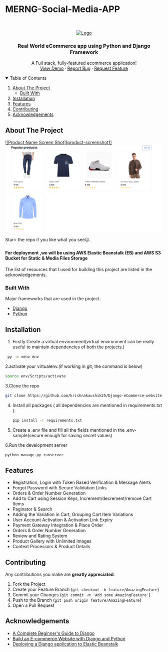 # MERNG-Social-Media-APP


<!-- PROJECT LOGO -->
<br />
<p align="center">
  <a href="https://github.com/krishnakaushik25/Django-eCommerce-website">
    <img src="images/logo.png" alt="Logo" width="80" height="80">
  </a>

  <h3 align="center">Real World eCommerce app using Python and Django Framework</h3>

  <p align="center">
    A Full stack, fully-featured ecommerce application!
    <br />
    <a href="http://simplekart-env.eba-eweha2je.eu-west-2.elasticbeanstalk.com/">View Demo</a>
    ·
    <a href="https://github.com/krishnakaushik25/Django-eCommerce-website/issues">Report Bug</a>
    ·
    <a href="https://github.com/krishnakaushik25/Django-eCommerce-website/issues">Request Feature</a>
  </p>
</p>



<!-- TABLE OF CONTENTS -->
<details open="open">
  <summary>Table of Contents</summary>
  <ol>
    <li>
      <a href="#about-the-project">About The Project</a>
      <ul>
        <li><a href="#built-with">Built With</a></li>
      </ul>
    </li>
    <li><a href="#installation">Installation</a></li>
    <li><a href="#Features">Features</a></li>
    <li><a href="#contributing">Contributing</a></li>
    <li><a href="#acknowledgements">Acknowledgements</a></li>
  </ol>
</details>



<!-- ABOUT THE PROJECT -->
## About The Project

[![Product Name Screen Shot][product-screenshot1]](https://www.linkpicture.com/q/homepage.png)
[![Product Name Screen Shot][product-screenshot2]](https://www.linkpicture.com/q/homepage.png)

Star⭐ the repo if you like what you see😉.



#### For deployment ,we will be using AWS Elastic Beanstalk (EB) and AWS S3 Bucket for Static & Media Files Storage

The list of resources that I used for building this project are listed in the acknowledgements.

### Built With

Major frameworks that are used in the project.
* [Django](https://developer.mozilla.org/en-US/docs/Learn/Server-side/Django)
* [Python](https://www.python.org/)



## Installation


1. Firstly Create a virtual environment(virtual environment can be really useful to maintain dependencies of both the projects.)
 ```sh
  py -m venv env
   ```
2.activate your virtualenv.(if working in git, the command is below)
 ```sh
 source env/Scripts/activate
   ```
3.Clone the repo
   ```sh
   git clone https://github.com/krishnakaushik25/Django-eCommerce-website.git
   ```
4. Install all packages ( all dependencies are mentioned in requirements.txt ).
   ```sh
   pip install -r requirements.txt
   ```
5. Create a .env file and fill all the fields mentioned in the .env-sample(secure enough for saving secret values)

6.Run the development server
   ```sh
  python manage.py runserver
   ```

<!-- USAGE EXAMPLES -->
## Features

- Registration, Login with Token Based Verification & Message Alerts
- Forgot Password with Secure Validation Links
- Orders & Order Number Generation
- Add to Cart using Session Keys, Increment/decrement/remove Cart Items
- Paginator & Search
- Adding the Variation in Cart, Grouping Cart Item Variations
- User Account Activation & Activation Link Expiry
- Payment Gateway Integration & Place Order
- Orders & Order Number Generation
- Review and Rating System
- Product Gallery with Unlimited Images
- Context Processors & Product Details



<!-- CONTRIBUTING -->
## Contributing
Any contributions you make are **greatly appreciated**.

1. Fork the Project
2. Create your Feature Branch (`git checkout -b feature/AmazingFeature`)
3. Commit your Changes (`git commit -m 'Add some AmazingFeature'`)
4. Push to the Branch (`git push origin feature/AmazingFeature`)
5. Open a Pull Request


<!-- ACKNOWLEDGEMENTS -->
## Acknowledgements
* [A Complete Beginner's Guide to Django](https://simpleisbetterthancomplex.com/series/beginners-guide/1.11/)
* [Build an E-commerce Website with Django and Python](https://www.youtube.com/watch?v=YZvRrldjf1Y)
* [Deploying a Django application to Elastic Beanstalk](https://docs.aws.amazon.com/elasticbeanstalk/latest/dg/create-deploy-python-django.html)



<!-- MARKDOWN LINKS & IMAGES -->
<!-- https://www.markdownguide.org/basic-syntax/#reference-style-links -->
[product-screenshot]: img/esite.png
[product-screenshot2]: img/esite2.png
